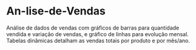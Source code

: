 # An-lise-de-Vendas
Análise de dados de vendas com gráficos de barras para quantidade vendida e variação de vendas, e gráfico de linhas para evolução mensal. Tabelas dinâmicas detalham as vendas totais por produto e por mês/ano.
